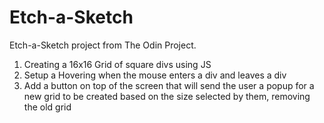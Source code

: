 # Etch-a-Sketch

Etch-a-Sketch project from The Odin Project.

1. Creating a 16x16 Grid of square divs using JS
2. Setup a Hovering when the mouse enters a div and leaves a div
3. Add a button on top of the screen that will send the user a popup for a new grid to be created based on the size selected by them, removing the old grid
